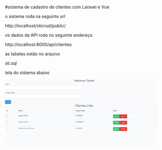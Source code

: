 #sistema de cadastro de clientes com Laravel e Vue

o sistema roda na seguinte url

http://localhost/sticrud/public/

os dados da API roda no seguinte endereço

http://localhost:8000/api/clientes

as tabelas estão no arquivo

sti.sql

tela do sistema abaixo

<img src="./public/img/tela.png">

